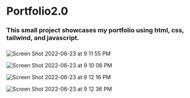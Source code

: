 # Portfolio2.0
### This small project showcases my portfolio using html, css, tailwind, and javascript.
###

![Screen Shot 2022-06-23 at 9 11 55 PM](https://user-images.githubusercontent.com/72527380/175440237-35355868-6be6-42ae-b30d-33f685aff2fe.png)

![Screen Shot 2022-06-23 at 9 10 06 PM](https://user-images.githubusercontent.com/72527380/175440255-24214459-1fe8-438e-8366-015d28fe3f1f.png)

![Screen Shot 2022-06-23 at 9 12 16 PM](https://user-images.githubusercontent.com/72527380/175440263-02e3240e-50f5-4412-b402-0ab441bac42c.png)

![Screen Shot 2022-06-23 at 9 12 36 PM](https://user-images.githubusercontent.com/72527380/175440277-ce241567-d60c-43a0-baef-d7baab5d5cfd.png)
